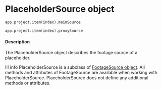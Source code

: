 # PlaceholderSource object

`app.project.item(index).mainSource`

`app.project.item(index).proxySource`


#### Description

The PlaceholderSource object describes the footage source of a placeholder.

!!! info
    PlaceholderSource is a subclass of [FootageSource object](footagesource.md). All methods and attributes of FootageSource are available when working with PlaceholderSource. PlaceholderSource does not define any additional methods or attributes.
